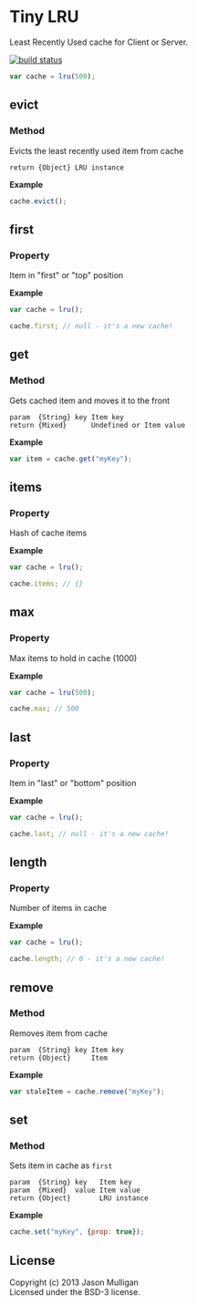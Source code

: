 # Tiny LRU

Least Recently Used cache for Client or Server.

[![build status](https://secure.travis-ci.org/avoidwork/tiny-lru.png)](http://travis-ci.org/avoidwork/tiny-lru)

```javascript
var cache = lru(500);
```

## evict
### Method

Evicts the least recently used item from cache

	return {Object} LRU instance

**Example**

```javascript
cache.evict();
```

## first
### Property

Item in "first" or "top" position

**Example**

```javascript
var cache = lru();

cache.first; // null - it's a new cache!
```

## get
### Method

Gets cached item and moves it to the front

	param  {String} key Item key
	return {Mixed}      Undefined or Item value

**Example**

```javascript
var item = cache.get("myKey");
```

## items
### Property

Hash of cache items

**Example**

```javascript
var cache = lru();

cache.items; // {}
```

## max
### Property

Max items to hold in cache (1000)

**Example**

```javascript
var cache = lru(500);

cache.max; // 500
```

## last
### Property

Item in "last" or "bottom" position

**Example**

```javascript
var cache = lru();

cache.last; // null - it's a new cache!
```

## length
### Property

Number of items in cache

**Example**

```javascript
var cache = lru();

cache.length; // 0 - it's a new cache!
```

## remove
### Method

Removes item from cache

	param  {String} key Item key
	return {Object}     Item

**Example**

```javascript
var staleItem = cache.remove("myKey");
```

## set
### Method

Sets item in cache as `first`

	param  {String} key   Item key
	param  {Mixed}  value Item value
	return {Object}       LRU instance

**Example**

```javascript
cache.set("myKey", {prop: true});
```

## License
Copyright (c) 2013 Jason Mulligan  
Licensed under the BSD-3 license.
